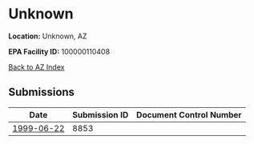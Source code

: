# Unknown

**Location:** Unknown, AZ

**EPA Facility ID:** 100000110408

[Back to AZ Index](../../index.md)

## Submissions

| Date | Submission ID | Document Control Number |
|------|--------------|-------------------------|
| [1999-06-22](submissions/8853.md) | 8853 |  |
